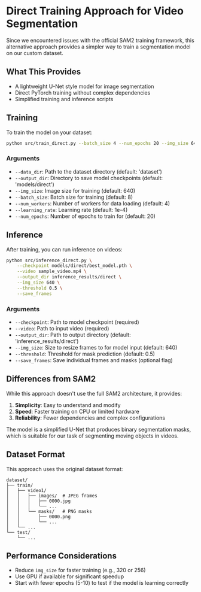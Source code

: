 # Direct Training Approach for Video Segmentation

Since we encountered issues with the official SAM2 training framework, this alternative approach provides a simpler way to train a segmentation model on our custom dataset.

## What This Provides

- A lightweight U-Net style model for image segmentation
- Direct PyTorch training without complex dependencies
- Simplified training and inference scripts

## Training

To train the model on your dataset:

```bash
python src/train_direct.py --batch_size 4 --num_epochs 20 --img_size 640
```

### Arguments

- `--data_dir`: Path to the dataset directory (default: 'dataset')
- `--output_dir`: Directory to save model checkpoints (default: 'models/direct')
- `--img_size`: Image size for training (default: 640)
- `--batch_size`: Batch size for training (default: 8)
- `--num_workers`: Number of workers for data loading (default: 4)
- `--learning_rate`: Learning rate (default: 1e-4)
- `--num_epochs`: Number of epochs to train for (default: 20)

## Inference

After training, you can run inference on videos:

```bash
python src/inference_direct.py \
    --checkpoint models/direct/best_model.pth \
    --video sample_video.mp4 \
    --output_dir inference_results/direct \
    --img_size 640 \
    --threshold 0.5 \
    --save_frames
```

### Arguments

- `--checkpoint`: Path to model checkpoint (required)
- `--video`: Path to input video (required)
- `--output_dir`: Path to output directory (default: 'inference_results/direct')
- `--img_size`: Size to resize frames to for model input (default: 640)
- `--threshold`: Threshold for mask prediction (default: 0.5)
- `--save_frames`: Save individual frames and masks (optional flag)

## Differences from SAM2

While this approach doesn't use the full SAM2 architecture, it provides:

1. **Simplicity**: Easy to understand and modify
2. **Speed**: Faster training on CPU or limited hardware
3. **Reliability**: Fewer dependencies and complex configurations

The model is a simplified U-Net that produces binary segmentation masks, which is suitable for our task of segmenting moving objects in videos.

## Dataset Format

This approach uses the original dataset format:

```
dataset/
├── train/
│   ├── video1/
│   │   ├── images/  # JPEG frames
│   │   │   ├── 0000.jpg
│   │   │   └── ...
│   │   └── masks/   # PNG masks
│   │       ├── 0000.png
│   │       └── ...
│   └── ...
└── test/
    └── ...
```

## Performance Considerations

- Reduce `img_size` for faster training (e.g., 320 or 256)
- Use GPU if available for significant speedup
- Start with fewer epochs (5-10) to test if the model is learning correctly 
